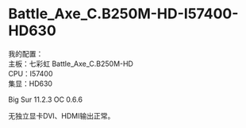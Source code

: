 # Battle_Axe_C.B250M-HD-I57400-HD630
我的配置：  
主板：七彩虹 Battle_Axe_C.B250M-HD  
CPU：I57400  
集显：HD630  

Big Sur 11.2.3 OC 0.6.6

无独立显卡DVI、HDMI输出正常。
